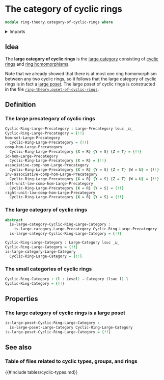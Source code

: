 # The category of cyclic rings

```agda
module ring-theory.category-of-cyclic-rings where
```

<details><summary>Imports</summary>

```agda
open import category-theory.categories
open import category-theory.isomorphisms-in-large-precategories
open import category-theory.large-categories
open import category-theory.large-precategories

open import foundation.fundamental-theorem-of-identity-types
open import foundation.subtype-identity-principle
open import foundation.universe-levels

open import order-theory.large-posets

open import ring-theory.cyclic-rings
open import ring-theory.homomorphisms-cyclic-rings
open import ring-theory.isomorphisms-rings
```

</details>

## Idea

The **large category of cyclic rings** is the
[large category](category-theory.large-categories.md) consisting of
[cyclic rings](ring-theory.cyclic-rings.md) and
[ring homomorphisms](ring-theory.homomorphisms-cyclic-rings.md).

Note that we already showed that there is at most one ring homomorphism between
any two cyclic rings, so it follows that the large category of cyclic rings is
in fact a [large poset](order-theory.large-posets.md). The large poset of cyclic
rings is constructed in the file
[`ring-theory.poset-of-cyclic-rings`](ring-theory.poset-of-cyclic-rings.md).

## Definition

### The large precategory of cyclic rings

```agda
Cyclic-Ring-Large-Precategory : Large-Precategory lsuc _⊔_
Cyclic-Ring-Large-Precategory = {!!}
hom-set-Large-Precategory
  Cyclic-Ring-Large-Precategory = {!!}
comp-hom-Large-Precategory
  Cyclic-Ring-Large-Precategory {X = R} {Y = S} {Z = T} = {!!}
id-hom-Large-Precategory
  Cyclic-Ring-Large-Precategory {X = R} = {!!}
associative-comp-hom-Large-Precategory
  Cyclic-Ring-Large-Precategory {X = R} {Y = S} {Z = T} {W = U} = {!!}
inv-associative-comp-hom-Large-Precategory
  Cyclic-Ring-Large-Precategory {X = R} {Y = S} {Z = T} {W = U} = {!!}
left-unit-law-comp-hom-Large-Precategory
  Cyclic-Ring-Large-Precategory {X = R} {Y = S} = {!!}
right-unit-law-comp-hom-Large-Precategory
  Cyclic-Ring-Large-Precategory {X = R} {Y = S} = {!!}
```

### The large category of cyclic rings

```agda
abstract
  is-large-category-Cyclic-Ring-Large-Category :
    is-large-category-Large-Precategory Cyclic-Ring-Large-Precategory
  is-large-category-Cyclic-Ring-Large-Category = {!!}

Cyclic-Ring-Large-Category : Large-Category lsuc _⊔_
Cyclic-Ring-Large-Category = {!!}
is-large-category-Large-Category
  Cyclic-Ring-Large-Category = {!!}
```

### The small categories of cyclic rings

```agda
Cyclic-Ring-Category : (l : Level) → Category (lsuc l) l
Cyclic-Ring-Category = {!!}
```

## Properties

### The large category of cyclic rings is a large poset

```agda
is-large-poset-Cyclic-Ring-Large-Category :
  is-large-poset-Large-Category Cyclic-Ring-Large-Category
is-large-poset-Cyclic-Ring-Large-Category = {!!}
```

## See also

### Table of files related to cyclic types, groups, and rings

{{#include tables/cyclic-types.md}}

